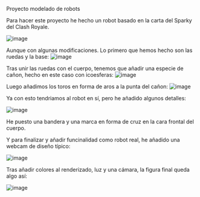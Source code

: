 Proyecto modelado de robots

Para hacer este proyecto he hecho un robot basado en la carta del Sparky del Clash Royale.

![image](https://user-images.githubusercontent.com/78974537/158598546-9bb17476-554e-47c7-9810-eb6fc6f5a528.png)

Aunque con algunas modificaciones. Lo primero que hemos hecho son las ruedas y la base:
![image](https://user-images.githubusercontent.com/78974537/158599525-8b2c11a5-da73-4d3b-98c6-66a6caabfdf6.png)

Tras unir las ruedas con el cuerpo, tenemos que añadir una especie de cañon, hecho en este caso con icoesferas:
![image](https://user-images.githubusercontent.com/78974537/158600539-41103a2c-67e1-4ac7-9296-b28636cf838b.png)

Luego añadimos los toros en forma de aros a la punta del cañon:
![image](https://user-images.githubusercontent.com/78974537/158600827-ca89b516-fb58-446d-8395-d7177d16256c.png)

Ya con esto tendriamos al robot en sí, pero he añadido algunos detalles:

![image](https://user-images.githubusercontent.com/78974537/158601135-ecccb8ec-3ee7-4b34-a289-8fe7ac9b7e97.png)

He puesto una bandera y una marca en forma de cruz en la cara frontal del cuerpo.

Y para finalizar y añadir funcinalidad como robot real, he añadido una webcam de diseño típico:

![image](https://user-images.githubusercontent.com/78974537/158601464-40b975d0-9295-43cf-b1a0-3245e2e2bd8a.png)

Tras añadir colores al renderizado, luz y una cámara, la figura final queda algo así:

![image](https://user-images.githubusercontent.com/78974537/158601676-859f5e18-e0aa-49cd-b828-f5ddeae428d6.png)
